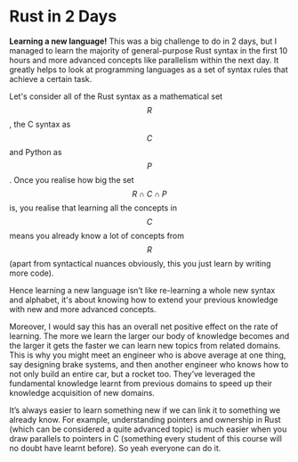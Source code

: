 # Rust in 2 Days

**Learning a new language!** This was a big challenge to do in 2 days, but I managed to learn the majority of general-purpose Rust syntax in the first 10 hours and more advanced concepts like parallelism within the next day. It greatly helps to look at programming languages as a set of syntax rules that achieve a certain task.

Let's consider all of the Rust syntax as a mathematical set $$R$$, the C syntax as $$C$$and Python as $$P$$. Once you realise how big the set $$R \cap C \cap P$$ is, you realise that learning all the concepts in $$C$$ means you already know a lot of concepts from $$R$$ (apart from syntactical nuances obviously, this you just learn by writing more code).&#x20;

Hence learning a new language isn’t like re-learning a whole new syntax and alphabet, it's about knowing how to extend your previous knowledge with new and more advanced concepts.

Moreover, I would say this has an overall net positive effect on the rate of learning. The more we learn the larger our body of knowledge becomes and the larger it gets the faster we can learn new topics from related domains. This is why you might meet an engineer who is above average at one thing, say designing brake systems, and then another engineer who knows how to not only build an entire car, but a rocket too. They’ve leveraged the fundamental knowledge learnt from previous domains to speed up their knowledge acquisition of new domains.

It’s always easier to learn something new if we can link it to something we already know. For example, understanding pointers and ownership in Rust (which can be considered a quite advanced topic) is much easier when you draw parallels to pointers in C (something every student of this course will no doubt have learnt before). So yeah everyone can do it.
